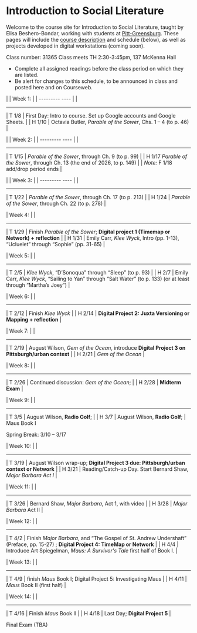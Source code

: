 # Introduction to Social Literature
Welcome to the course site for Introduction to Social Literature, taught by Elisa Beshero-Bondar, working with students at [Pitt-Greensburg](http://greensburg.pitt.edu). These pages will include the [course description](course.md) and schedule (below), as well as projects developed in digital workstations (coming soon).

Class number: 31365 Class meets TH 2:30-3:45pm, 137 McKenna Hall

* Complete all assigned readings before the class period on which they are listed.
* Be alert for changes to this schedule, to be announced in class and posted here and on Courseweb.

| | Week 1: |  |
--------- ---- |   |
 --------- ----
| T 1/8 | First Day: Intro to course. Set up Google accounts and Google Sheets. | 
| H 1/10 | Octavia Butler, *Parable of the Sower*, Chs. 1 – 4 (to p. 46) |

| | Week 2: |  |
--------- ---- |   |
 --------- ----
| T 1/15 | *Parable of the Sower*, through Ch. 9 (to p. 99) |
| H 1/17 *Parable of the Sower*, through Ch. 13 (the end of 2026, to p. 149) |
| *Note:* F 1/18 add/drop period ends |

| | Week 3: |  |
--------- ---- |  |
 --------- ----
| T 1/22 | *Parable of the Sower*, through Ch. 17 (to p. 213) |
| H 1/24 | *Parable of the Sower*, through Ch. 22 (to p. 278) |

| Week 4: |  |
--------- ----
| T 1/29 | Finish *Parable of the Sower*; **Digital project 1 (Timemap or Network) + reflection** |
| H 1/31 | Emily Carr, *Klee Wyck*, Intro (pp. 1-13), “Ucluelet” through “Sophie” (pp. 31-65) |

| Week 5: |  |
--------- ----
| T 2/5 | *Klee Wyck*, “D’Sonoqua” through “Sleep” (to p. 93)  |
| H 2/7 | Emily Carr, *Klee Wyck*, “Sailing to Yan” through “Salt Water” (to p. 133) (or at least through “Martha’s Joey”)  |

| Week 6: |  |
--------- ----
| T 2/12 | Finish *Klee Wyck*  |
| H 2/14 | **Digital Project 2: Juxta Versioning or Mapping + reflection**  |

| Week 7: |  |
--------- ----
| T 2/19 | August Wilson, *Gem of the Ocean*, introduce **Digital Project 3 on Pittsburgh/urban context** |
| H 2/21 | *Gem of the Ocean* |

| Week 8: |  |
--------- ----
| T 2/26 | Continued discussion: *Gem of the Ocean*;   |
| H 2/28 | **Midterm Exam** |

| Week 9: |  |
--------- ----
| T 3/5 | August Wilson, **Radio Golf**;  |
| H 3/7 | August Wilson, **Radio Golf**;  |
Maus Book I

Spring Break: 3/10 – 3/17

| Week 10: |  |
--------- ----
| T 3/19 | August Wilson wrap-up; **Digital Project 3 due: Pittsburgh/urban context or Network** |
| H 3/21 | Reading/Catch-up Day. Start Bernard Shaw, *Major Barbara Act I* |

| Week 11: |  |
--------- ----
| T 3/26 | Bernard Shaw, *Major Barbara*, Act 1, with video  |
| H 3/28 | *Major Barbara* Act II |


| Week 12: |  |
--------- ----
| T 4/2 | Finish *Major Barbara*, and “The Gospel of St. Andrew Undershaft” (Preface, pp. 15-27) ; **Digital Project 4: TimeMap or Network** |
| H 4/4 | Introduce Art Spiegelman, *Maus: A Survivor's Tale* first half of Book I.  |

| Week 13: |  |
--------- ----
| T 4/9 | finish *Maus* Book I; Digital Project 5: Investigating Maus |
| H 4/11 | *Maus* Book II (first half) |

| Week 14: |  |
--------- ----
| T 4/16 | Finish *Maus* Book II |
| H 4/18 | Last Day; **Digital Project 5** |

Final Exam (TBA)

